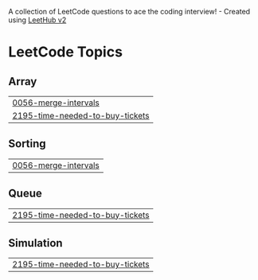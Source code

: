 A collection of LeetCode questions to ace the coding interview! - Created using [LeetHub v2](https://github.com/arunbhardwaj/LeetHub-2.0)
<!---LeetCode Topics Start-->
# LeetCode Topics
## Array
|  |
| ------- |
| [0056-merge-intervals](https://github.com/swarnima1212/DSA-Questions/tree/master/0056-merge-intervals) |
| [2195-time-needed-to-buy-tickets](https://github.com/swarnima1212/DSA-Questions/tree/master/2195-time-needed-to-buy-tickets) |
## Sorting
|  |
| ------- |
| [0056-merge-intervals](https://github.com/swarnima1212/DSA-Questions/tree/master/0056-merge-intervals) |
## Queue
|  |
| ------- |
| [2195-time-needed-to-buy-tickets](https://github.com/swarnima1212/DSA-Questions/tree/master/2195-time-needed-to-buy-tickets) |
## Simulation
|  |
| ------- |
| [2195-time-needed-to-buy-tickets](https://github.com/swarnima1212/DSA-Questions/tree/master/2195-time-needed-to-buy-tickets) |
<!---LeetCode Topics End-->
